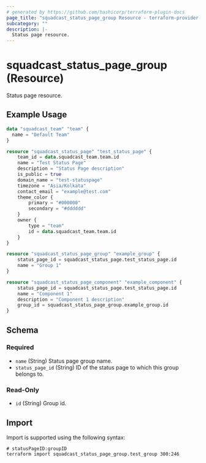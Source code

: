 ```yaml
---
# generated by https://github.com/hashicorp/terraform-plugin-docs
page_title: "squadcast_status_page_group Resource - terraform-provider-squadcast"
subcategory: ""
description: |-
  Status page resource.
---
```


# squadcast_status_page_group (Resource)

Status page resource.

## Example Usage

```terraform
data "squadcast_team" "team" {
  name = "Default Team"
}

resource "squadcast_status_page" "test_status_page" {
	team_id = data.squadcast_team.team.id
	name = "Test Status Page"
	description = "Status Page description"
	is_public = true
	domain_name = "test-statuspage"
	timezone = "Asia/Kolkata"
	contact_email = "example@test.com"
	theme_color {
		primary = "#000000"
		secondary = "#dddddd"
	}
	owner {
		type = "team"
		id = data.squadcast_team.team.id
	}
}

resource "squadcast_status_page_group" "example_group" {
  	status_page_id = squadcast_status_page.test_status_page.id
	name = "Group 1"
}

resource "squadcast_status_page_component" "example_component" {
	status_page_id = squadcast_status_page.test_status_page.id
	name = "Component 1"
	description = "Component 1 description"
	group_id = squadcast_status_page_group.example_group.id
}
```

<!-- schema generated by tfplugindocs -->
## Schema

### Required

- `name` (String) Status page group name.
- `status_page_id` (String) ID of the status page to which this group belongs to.

### Read-Only

- `id` (String) Group id.

## Import

Import is supported using the following syntax:

```shell
# statusPageID:groupID
terraform import squadcast_status_page_group.test_group 300:246
```

